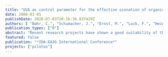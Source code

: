 ```yaml
---
title: "UVA as control parameter for the effective ozonation of organic poolutants in secondary effluent"
date: 2006-01-01
publishDate: 2020-07-03T20:16:36.837429Z
authors: [ "Bahr, C.", "Schumacher, J.", "Ernst, M.", "Luck, F.", "Heinzmann, B.", "Jekel, M." ]
publication_types: ["0"]
abstract: "Recent research projects have shown a good suitability of the ozonation process to transform trace concentrations of most pharmaceuticals in wastewater treatment plant (WWTP) effluents. The concentrations of carbamazepine and 17a-ethinylestradiol, for instance, were reduced below their detection limits by use of ozone dosages resulting in a specific ozone consumption of 0.5 mg O3/ mg DOC0. At the same time a good disinfection performance was achieved. The given hygienic requirements of the EU bathing water directive (e.g. 2000 N / 100 ml faecal coliforms) are fulfilled without the formation of bromate (< 10 µg/L). As technical control parameter of the ozonation process usually the residual ozone in the liquid phase or in the off-gas are used. However, at very low specific ozone consumptions, ozone reacts instantaneously with dissolved compounds and can not be detected. Hence alternative parameters should be used for effective operation control. The present paper evaluates the relation between UVA decrease and the removal of different compounds (endocrine disrupting compounds, pharmaceuticals, iodinated Xray contrast media), microbial parameters and bromate formation. The results can be used as a guideline for the control of the oxidation performance at large scale ozonation units."
featured: false
publication: "*IOA-EA3G International Conference*"
projects: ["pilotox"]
---
```


